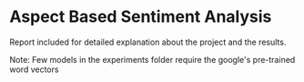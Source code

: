 # Aspect Based Sentiment Analysis

Report included for detailed explanation about the project and the results.

Note:
Few models in the experiments folder require the google's pre-trained word vectors